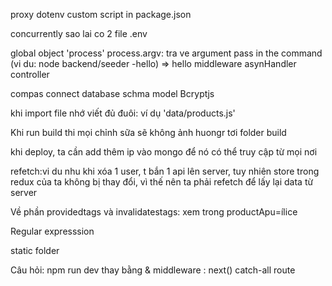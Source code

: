 <!--  -->

proxy
dotenv
custom script in package.json

<!-- backend -->

concurrently
sao lai co 2 file .env

global object 'process'
process.argv: tra ve argument pass in the command (vi du: node backend/seeder -hello) => hello
middleware asynHandler
controller

<!-- mongo -->

compas
connect database
schma
model
Bcryptjs

<!-- lỗi hay gặp -->

khi import file nhớ viết đủ đuôi: ví dụ 'data/products.js'

Khi run build thi mọi chỉnh sữa sẽ không ảnh huongr tơi folder build

khi deploy, ta cần add thêm ip vào mongo để nó có thể truy cập từ mọi nơi

<!-- Kiến thức hay: -->

refetch:vi du nhu khi xóa 1 user, t bắn 1 api lên server, tuy nhiên store trong redux của ta không bị thay đổi, vì thế nên ta phải refetch để lấy lại data từ server

Về phần providedtags và invalidatestags: xem trong productApu=ílice

Regular expresssion

static folder

Câu hỏi: npm run dev thay bằng &
middleware : next()
catch-all route
